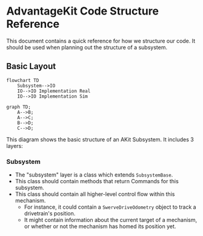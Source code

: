 # AdvantageKit Code Structure Reference

This document contains a quick reference for how we structure our code.
It should be used when planning out the structure of a subsystem.

## Basic Layout

```mermaid
flowchart TD
    Subsystem-->IO
    IO-->IO Implementation Real
    IO-->IO Implementation Sim
```

```mermaid
graph TD;
    A-->B;
    A-->C;
    B-->D;
    C-->D;
```

This diagram shows the basic structure of an AKit Subsystem.
It includes 3 layers:

### Subsystem

- The "subsystem" layer is a class which extends `SubsystemBase`.
- This class should contain methods that return Commands for this subsystem.
- This class should contain all higher-level control flow within this mechanism.
  - For instance, it could contain a `SwerveDriveOdometry` object to track a drivetrain's position.
  - It might contain information about the current target of a mechanism, or whether or not the mechanism has homed its position yet.
